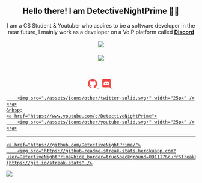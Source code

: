 <h2 align="center">
    Hello there! I am <strong>DetectiveNightPrime</strong> 👋🏻
</h2>
<p align="center">
    I am a CS Student & Youtuber who aspires to be a software developer in the near future, I mainly work as a developer on a VoIP platform called <strong> <a href="https://discord.com">Discord</a></strong>
<br>
<br>
<a href="https://github.com/DetectiveNightPrime/">
        <img src="https://komarev.com/ghpvc/?username=DetectiveNightPrime&color=red" />
  </a> 
<br>
<br>
<a href="https://discord.com/users/603948445362946084">
        <img src="https://lanyard-profile-readme.vercel.app/api/603948445362946084?idleMessage=%22May%20The%20Code%20Be%20With%20you%22&borderRadius=25px" />
    </a>
</p>
&nbsp;
<p align="center">
    <a href="https://github.com/DetectiveNightPrime/">
        <img src="./assets/icons/other/github-solid.svg/" width="25px" />
    </a>
    &nbsp;
    <a href="https://discord.com/users/920461406653001781">
        <img src="./assets/icons/other/discord-solid.svg/" width="25px" />
    </a>
    &nbsp;
    <a href="https://twitter.com/DetectiveNightPrime/">

        <img src="./assets/icons/other/twitter-solid.svg/" width="25px" />
    </a>
    &nbsp;
    <a href="https://www.youtube.com/c/DetectiveNightPrime">
        <img src="./assets/icons/other/youtube-solid.svg/" width="25px" />
    </a>
</p>
<hr/>
<p align="center">

    <a href="https://github.com/DetectiveNightPrime/">
        <img src="https://github-readme-streak-stats.herokuapp.com?user=DetectiveNightPrime&hide_border=true&background=0D1117&currStreakLabel=FFFFFF&sideLabels=FFFFFF&currStreakNum=FFFFFF&dates=FFFFFF&sideNums=FFFFFF&fire=f04848&ring=f04848&stroke=FFFFFFFF)](https://git.io/streak-stats" />
  </a> 
  <a href="https://github.com/DetectiveNightPrime/">
        <img src="https://github-readme-stats.vercel.app/api?username=DetectiveNightPrime&show_icons=true&theme=gruvbox" />
  </a> 
<br>
